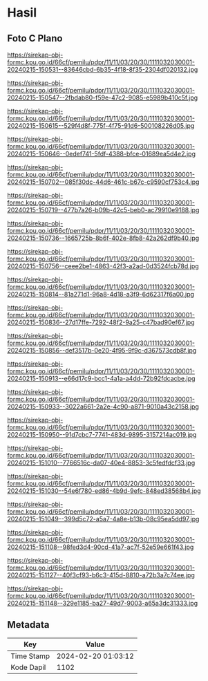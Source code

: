 # Hasil

## Foto C Plano

https://sirekap-obj-formc.kpu.go.id/66cf/pemilu/pdpr/11/11/03/20/30/1111032030001-20240215-150531--83646cbd-6b35-4f18-8f35-2304df020132.jpg

https://sirekap-obj-formc.kpu.go.id/66cf/pemilu/pdpr/11/11/03/20/30/1111032030001-20240215-150547--2fbdab80-f59e-47c2-9085-e5989b410c5f.jpg

https://sirekap-obj-formc.kpu.go.id/66cf/pemilu/pdpr/11/11/03/20/30/1111032030001-20240215-150615--529f4d8f-775f-4f75-91d6-500108226d05.jpg

https://sirekap-obj-formc.kpu.go.id/66cf/pemilu/pdpr/11/11/03/20/30/1111032030001-20240215-150646--0edef741-5fdf-4388-bfce-01689ea5d4e2.jpg

https://sirekap-obj-formc.kpu.go.id/66cf/pemilu/pdpr/11/11/03/20/30/1111032030001-20240215-150702--085f30dc-44d6-461c-b67c-c9590cf753c4.jpg

https://sirekap-obj-formc.kpu.go.id/66cf/pemilu/pdpr/11/11/03/20/30/1111032030001-20240215-150719--477b7a26-b09b-42c5-beb0-ac79910e9188.jpg

https://sirekap-obj-formc.kpu.go.id/66cf/pemilu/pdpr/11/11/03/20/30/1111032030001-20240215-150736--1665725b-8b6f-402e-8fb8-42a262df9b40.jpg

https://sirekap-obj-formc.kpu.go.id/66cf/pemilu/pdpr/11/11/03/20/30/1111032030001-20240215-150756--ceee2be1-4863-42f3-a2ad-0d3524fcb78d.jpg

https://sirekap-obj-formc.kpu.go.id/66cf/pemilu/pdpr/11/11/03/20/30/1111032030001-20240215-150814--81a271d1-96a8-4d18-a3f9-6d62317f6a00.jpg

https://sirekap-obj-formc.kpu.go.id/66cf/pemilu/pdpr/11/11/03/20/30/1111032030001-20240215-150836--27d17ffe-7292-48f2-9a25-c47bad90ef67.jpg

https://sirekap-obj-formc.kpu.go.id/66cf/pemilu/pdpr/11/11/03/20/30/1111032030001-20240215-150856--def3517b-0e20-4f95-9f9c-d367573cdb8f.jpg

https://sirekap-obj-formc.kpu.go.id/66cf/pemilu/pdpr/11/11/03/20/30/1111032030001-20240215-150913--e66d17c9-bcc1-4a1a-a4dd-72b92fdcacbe.jpg

https://sirekap-obj-formc.kpu.go.id/66cf/pemilu/pdpr/11/11/03/20/30/1111032030001-20240215-150933--3022a661-2a2e-4c90-a871-9010a43c2158.jpg

https://sirekap-obj-formc.kpu.go.id/66cf/pemilu/pdpr/11/11/03/20/30/1111032030001-20240215-150950--91d7cbc7-7741-483d-9895-3157214ac019.jpg

https://sirekap-obj-formc.kpu.go.id/66cf/pemilu/pdpr/11/11/03/20/30/1111032030001-20240215-151010--7766516c-da07-40e4-8853-3c5fedfdcf33.jpg

https://sirekap-obj-formc.kpu.go.id/66cf/pemilu/pdpr/11/11/03/20/30/1111032030001-20240215-151030--54e6f780-ed86-4b9d-9efc-848ed38568b4.jpg

https://sirekap-obj-formc.kpu.go.id/66cf/pemilu/pdpr/11/11/03/20/30/1111032030001-20240215-151049--399d5c72-a5a7-4a8e-b13b-08c95ea5dd97.jpg

https://sirekap-obj-formc.kpu.go.id/66cf/pemilu/pdpr/11/11/03/20/30/1111032030001-20240215-151108--98fed3d4-90cd-41a7-ac7f-52e59e661f43.jpg

https://sirekap-obj-formc.kpu.go.id/66cf/pemilu/pdpr/11/11/03/20/30/1111032030001-20240215-151127--40f3cf93-b6c3-415d-8810-a72b3a7c74ee.jpg

https://sirekap-obj-formc.kpu.go.id/66cf/pemilu/pdpr/11/11/03/20/30/1111032030001-20240215-151148--329e1185-ba27-49d7-9003-a65a3dc31333.jpg


## Metadata

| Key        | Value               |
| ---------- | ------------------- |
| Time Stamp | 2024-02-20 01:03:12 |
| Kode Dapil | 1102                |



